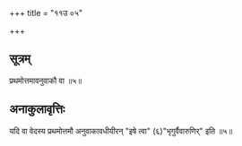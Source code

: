 +++
title = "११उ ०५"

+++

## सूत्रम्
प्रथमोत्तमावनुवाकौ वा ॥५॥

## अनाकुलावृत्तिः
यदि वा वेदस्य प्रथमोत्तमौ अनुवाकावधीयीरन् "इषे त्वा" (६)"भृगुर्वैवारुणिर्" इति ॥५॥
